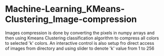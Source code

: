 # Machine-Learning_KMeans-Clustering_Image-compression
Images  compression is done by converting the pixels in numpy arrays and then using Kmeans Clustering classification algorithm to compress all colors to selected 'k' colors. An interactive control is also setup fro direct access of images from directory and using slider to denote 'k' value from 1 to 256
